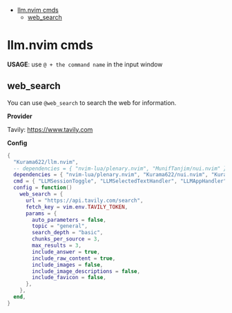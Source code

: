 <!-- mtoc-start -->

* [llm.nvim cmds](#llmnvim-cmds)
  * [web_search](#web_search)

<!-- mtoc-end -->
# llm.nvim cmds

**USAGE**: use `@ + the command name` in the input window

## web_search

You can use `@web_search` to search the web for information.

**Provider**

Tavily: https://www.tavily.com

**Config**

```lua
{
  "Kurama622/llm.nvim",
  -- dependencies = { "nvim-lua/plenary.nvim", "MunifTanjim/nui.nvim" },
  dependencies = { "nvim-lua/plenary.nvim", "Kurama622/nui.nvim", "Kurama622/windsurf.nvim" },
  cmd = { "LLMSessionToggle", "LLMSelectedTextHandler", "LLMAppHandler" },
  config = function()
    web_search = {
      url = "https://api.tavily.com/search",
      fetch_key = vim.env.TAVILY_TOKEN,
      params = {
        auto_parameters = false,
        topic = "general",
        search_depth = "basic",
        chunks_per_source = 3,
        max_results = 3,
        include_answer = true,
        include_raw_content = true,
        include_images = false,
        include_image_descriptions = false,
        include_favicon = false,
      },
    },
  end,
}
```
